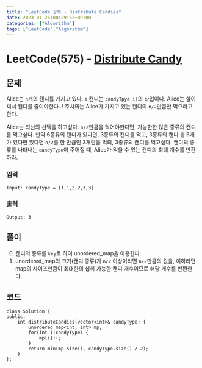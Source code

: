```yaml
---
title: "LeetCode 공부 - Distribute Candies"
date: 2023-01-25T00:29:52+09:00
categories: ["Algorithm"]
tags: ["LeetCode","Algorithm"]
---
```


# LeetCode(575) - [Distribute Candy](https://leetcode.com/problems/distribute-candies/description/)

## 문제
Alice는 `n`개의 캔디를 가지고 있다. `i` 캔디는 `candyTpye[i]`의 타입이다. Alice는 살이쪄서 캔디를 줄여야한다..! 주치의는 Alice가 가지고 있는 캔디의 `n/2`만큼만 먹으라고 한다.

Alice는 최선의 선택을 하고싶다. `n/2`만큼을 먹어야한다면, 가능한한 많은 종류의 캔디를 먹고싶다.
만약 6종류의 캔디가 있다면, 3종류의 캔디를 먹고, 3종류의 캔디 총 6개가 있다면 있다면 `n/2`를 한 만큼인 3개만을 먹되, 3종류의 캔디를 먹고싶다. 캔디의 종류를 나타내는 `candyType`이 주어질 때, Alice가 먹을 수 있는 캔디의 최대 개수를 반환하라.

### 입력
```
Input: candyType = [1,1,2,2,3,3]
```

### 출력
```
Output: 3
```

## 풀이
0. 캔디의 종류를 `key`로 하여 unordered_map을 이용한다.
1. unordered_map의 크기(캔디 종류)가 `n/2` 이상이라면 `n/2`만큼의 값을, 이하라면 map의 사이즈만큼이 최대한의 섭취 가능한 캔디 개수이므로 해당 개수를 반환한다.

## 코드
```
class Solution {
public:
    int distributeCandies(vector<int>& candyType) {
        unordered_map<int, int> mp;
        for(int i:candyType) {
            mp[i]++;
        }
        return min(mp.size(), candyType.size() / 2);
    }
};
```